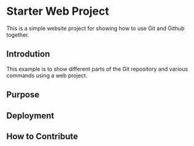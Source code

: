 # Starter Web Project

This is a simple website project for showing how to use Git and Github together.

## Introdution

This example is to show different parts of the Git repository and various
commands using a web project.

## Purpose

## Deployment

## How to Contribute